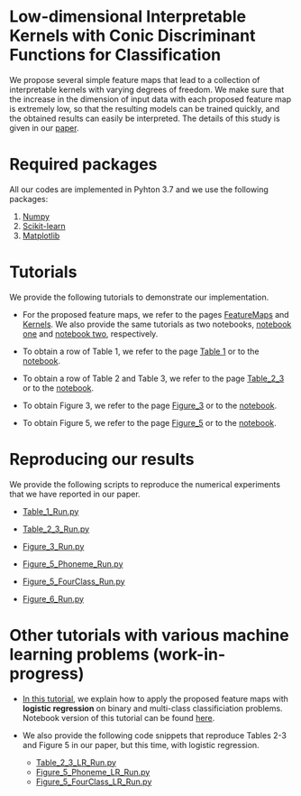 # Low-dimensional Interpretable Kernels with Conic Discriminant Functions for Classification

We propose several simple feature maps that lead to a collection of
interpretable kernels with varying degrees of freedom. We make sure
that the increase in the dimension of input data with each proposed
feature map is extremely low, so that the resulting models can be
trained quickly, and the obtained results can easily be
interpreted. The details of this study is given in our
[paper](./InterpretableConicKernels.pdf).


# Required packages

All our codes are implemented in Pyhton 3.7 and we use the following
packages:

   1. [Numpy](https://numpy.org)
   2. [Scikit-learn](https://scikit-learn.org/stable/index.html)
   3. [Matplotlib](https://matplotlib.org/)


# Tutorials

We provide the following tutorials to demonstrate our implementation.

* For the proposed feature maps, we refer to the pages
  [FeatureMaps](./FeatureMaps.html) and [Kernels](./Kernels.html). We
  also provide the same tutorials as two notebooks, [notebook one](./FeatureMaps.ipynb) and
  [notebook two](./Kernels.ipynb), respectively.

* To obtain a row of Table 1, we refer to the page [Table
  1](./Table_1.html) or to the [notebook](./Table_1.ipynb).

* To obtain a row of Table 2 and Table 3, we refer to the page
  [Table_2_3](./Table_2_3.html) or to the
  [notebook](./Table_2_3.ipynb).

* To obtain Figure 3, we refer to the page [Figure_3](./Figure_3.html)
  or to the [notebook](./Figure_3.ipynb).

* To obtain Figure 5, we refer to the page [Figure_5](./Figure_5.html)
  or to the [notebook](./Figure_5.ipynb).


# Reproducing our results

We provide the following scripts to reproduce the numerical
experiments that we have reported in our paper.

* [Table_1_Run.py](./Table_1_Run.py)

* [Table_2_3_Run.py](./Table_2_3_Run.py)

* [Figure_3_Run.py](./Figure_3_Run.py) 

* [Figure_5_Phoneme_Run.py](./Figure_5_Phoneme_Run.py) 

* [Figure_5_FourClass_Run.py](./Figure_5_FourClass_Run.py) 

* [Figure_6_Run.py](./Figure_6_Run.py)

# Other tutorials with various machine learning problems (work-in-progress)

* [In this tutorial](./LogisticRegression.html), we explain how to
  apply the proposed feature maps with **logistic regression** on
  binary and multi-class classificiation problems. Notebook version of
  this tutorial can be found [here](./LogisticRegression.ipynb).

* We also provide the following code snippets that reproduce Tables
  2-3 and Figure 5 in our paper, but this time, with logistic regression.
    
    - [Table_2_3_LR_Run.py](./LR_Table_2_3_Run.py)
    - [Figure_5_Phoneme_LR_Run.py](./Figure_5_Phoneme_LR.py) 
    - [Figure_5_FourClass_LR_Run.py](./Figure_5_FourClass_LR.py)
